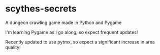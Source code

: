# scythes-secrets
A dungeon crawling game made in Python and Pygame

I'm learning Pygame as I go along, so expect frequent updates!

Recently updated to use pytmx, so expect a significant increase in area quality!
